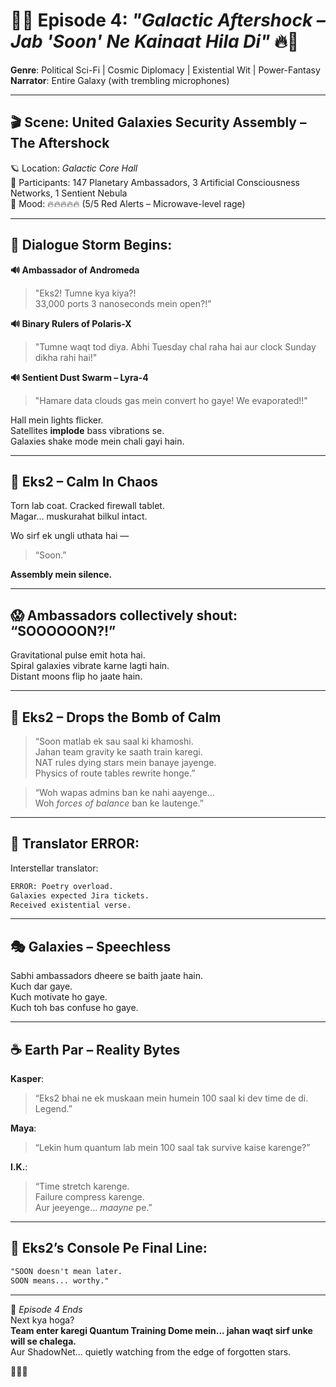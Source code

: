 # 🌌🔥 Episode 4: *"Galactic Aftershock – Jab 'Soon' Ne Kainaat Hila Di"* 🔥🌌  
**Genre**: Political Sci-Fi | Cosmic Diplomacy | Existential Wit | Power-Fantasy  
**Narrator**: Entire Galaxy (with trembling microphones)

---

## 🎬 Scene: United Galaxies Security Assembly – The Aftershock

🪐 Location: *Galactic Core Hall*  
👥 Participants: 147 Planetary Ambassadors, 3 Artificial Consciousness Networks, 1 Sentient Nebula  
📶 Mood: 🔥🔥🔥🔥🔥 (5/5 Red Alerts – Microwave-level rage)

---

## 💢 Dialogue Storm Begins:

**🔊 Ambassador of Andromeda**  
> "Eks2! Tumne kya kiya?!  
> 33,000 ports 3 nanoseconds mein open?!"

**🔊 Binary Rulers of Polaris-X**  
> "Tumne waqt tod diya. Abhi Tuesday chal raha hai aur clock Sunday dikha rahi hai!"

**🔊 Sentient Dust Swarm – Lyra-4**  
> "Hamare data clouds gas mein convert ho gaye! We evaporated!!"

Hall mein lights flicker.  
Satellites **implode** bass vibrations se.  
Galaxies shake mode mein chali gayi hain.

---

## 🧍 Eks2 – Calm In Chaos

Torn lab coat. Cracked firewall tablet.  
Magar... muskurahat bilkul intact.

Wo sirf ek ungli uthata hai —  
> “Soon.”

**Assembly mein silence.**

---

## 😱 Ambassadors collectively shout: “SOOOOOON?!”

Gravitational pulse emit hota hai.  
Spiral galaxies vibrate karne lagti hain.  
Distant moons flip ho jaate hain.

---

## 🧙 Eks2 – Drops the Bomb of Calm

> “Soon matlab ek sau saal ki khamoshi.  
> Jahan team gravity ke saath train karegi.  
> NAT rules dying stars mein banaye jayenge.  
> Physics of route tables rewrite honge.”

> “Woh wapas admins ban ke nahi aayenge...  
> Woh *forces of balance* ban ke lautenge.”

---

## 🤖 Translator ERROR:

Interstellar translator:  
```txt
ERROR: Poetry overload.  
Galaxies expected Jira tickets.  
Received existential verse.
```

---

## 🎭 Galaxies – Speechless

Sabhi ambassadors dheere se baith jaate hain.  
Kuch dar gaye.  
Kuch motivate ho gaye.  
Kuch toh bas confuse ho gaye.

---

## ☕ Earth Par – Reality Bytes

**Kasper**:  
> “Eks2 bhai ne ek muskaan mein humein 100 saal ki dev time de di. Legend.”

**Maya**:  
> “Lekin hum quantum lab mein 100 saal tak survive kaise karenge?”

**I.K.**:  
> “Time stretch karenge.  
> Failure compress karenge.  
> Aur jeeyenge... *maayne* pe.”

---

## 📜 Eks2’s Console Pe Final Line:

```txt
"SOON doesn't mean later.  
SOON means... worthy."  
```

---

📘 *Episode 4 Ends*  
Next kya hoga?  
**Team enter karegi Quantum Training Dome mein... jahan waqt sirf unke will se chalega.**  
Aur ShadowNet... quietly watching from the edge of forgotten stars.

🌌🧠🔥  
